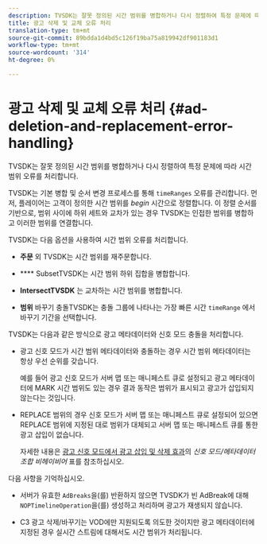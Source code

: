 ```yaml
---
description: TVSDK는 잘못 정의된 시간 범위를 병합하거나 다시 정렬하여 특정 문제에 따라 시간 범위 오류를 처리합니다.
title: 광고 삭제 및 교체 오류 처리
translation-type: tm+mt
source-git-commit: 89bdda1d4bd5c126f19ba75a819942df901183d1
workflow-type: tm+mt
source-wordcount: '314'
ht-degree: 0%

---
```



# 광고 삭제 및 교체 오류 처리 {#ad-deletion-and-replacement-error-handling}

TVSDK는 잘못 정의된 시간 범위를 병합하거나 다시 정렬하여 특정 문제에 따라 시간 범위 오류를 처리합니다.

TVSDK는 기본 병합 및 순서 변경 프로세스를 통해 `timeRanges` 오류를 관리합니다. 먼저, 플레이어는 고객이 정의한 시간 범위를 *begin* 시간으로 정렬합니다. 이 정렬 순서를 기반으로, 범위 사이에 하위 세트와 교차가 있는 경우 TVSDK는 인접한 범위를 병합하고 이러한 범위를 연결합니다.

TVSDK는 다음 옵션을 사용하여 시간 범위 오류를 처리합니다.

* **주문** 외 TVSDK는 시간 범위를 재주문합니다.

* **** SubsetTVSDK는 시간 범위 하위 집합을 병합합니다.

* **IntersectTVSDK** 는 교차하는 시간 범위를 병합합니다.

* **범위** 바꾸기 충돌TVSDK는 충돌 그룹에 나타나는 가장 빠른 시간 `timeRange` 에서 바꾸기 기간을 선택합니다.

TVSDK는 다음과 같은 방식으로 광고 메타데이터와 신호 모드 충돌을 처리합니다.

* 광고 신호 모드가 시간 범위 메타데이터와 충돌하는 경우 시간 범위 메타데이터는 항상 우선 순위를 갖습니다.

   예를 들어 광고 신호 모드가 서버 맵 또는 매니페스트 큐로 설정되고 광고 메타데이터에 MARK 시간 범위도 있는 경우 결과 동작은 범위가 표시되고 광고가 삽입되지 않는다는 것입니다.
* REPLACE 범위의 경우 신호 모드가 서버 맵 또는 매니페스트 큐로 설정되어 있으면 REPLACE 범위에 지정된 대로 범위가 대체되고 서버 맵 또는 매니페스트 큐를 통한 광고 삽입이 없습니다.

   자세한 내용은 [광고 신호 모드에서 광고 삽입 및 삭제 효과](../../../../../tvsdk-3x-android-prog/android-3x-advertising/ad-insertion/delete-replace-content-vod/android-3x-signaling-mode-android.md)의 *신호 모드/메타데이터 조합 비헤이비어* 표를 참조하십시오.

다음 사항을 기억하십시오.

* 서버가 유효한 `AdBreaks`을(를) 반환하지 않으면 TVSDK가 빈 AdBreak에 대해 `NOPTimelineOperation`을(를) 생성하고 처리하며 광고가 재생되지 않습니다.

* C3 광고 삭제/바꾸기는 VOD에만 지원되도록 의도한 것이지만 광고 메타데이터에 지정된 경우 실시간 스트림에 대해서도 시간 범위가 처리됩니다.
